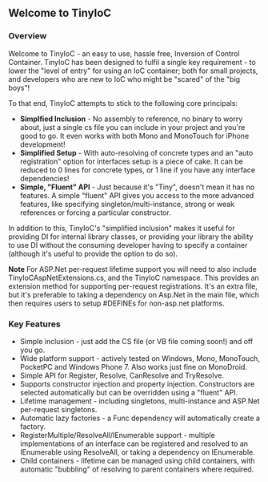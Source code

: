 ## Welcome to TinyIoC

### Overview ###

Welcome to TinyIoC - an easy to use, hassle free, Inversion of Control Container. TinyIoC has been designed to fulfil a single key requirement - to lower the "level of entry" for using an IoC container; both for small projects, and developers who are new to IoC who might be "scared" of the "big boys"!

To that end, TinyIoC attempts to stick to the following core principals:

* **Simplfied Inclusion** - No assembly to reference, no binary to worry about, just a single cs file you can include in your project and you're good to go. It even works with both Mono and MonoTouch for iPhone development!
* **Simplified Setup** - With auto-resolving of concrete types and an "auto registration" option for interfaces setup is a piece of cake. It can be reduced to 0 lines for concrete types, or 1 line if you have any interface dependencies!
* **Simple, "Fluent" API** - Just because it's "Tiny", doesn't mean it has no features. A simple "fluent" API gives you access to the more advanced features, like specifying singleton/multi-instance, strong or weak references or forcing a particular constructor.

In addition to this, TinyIoC's "simplified inclusion" makes it useful for providing DI for internal library classes, or providing your library the ability to use DI without the consuming developer having to specify a container (although it's useful to provide the option to do so).

**Note** For ASP.Net per-request lifetime support you will need to also include TinyIoCAspNetExtensions.cs, and the TinyIoC namespace. This provides an extension method for supporting per-request registrations. It's an extra file, but it's preferable to taking a dependency on Asp.Net in the main file, which then requires users to setup #DEFINEs for non-asp.net platforms.

### Key Features ###

* Simple inclusion - just add the CS file (or VB file coming soon!) and off you go.
* Wide platform support - actively tested on Windows, Mono, MonoTouch, PocketPC and Windows Phone 7. Also works just fine on MonoDroid.
* Simple API for Register, Resolve, CanResolve and TryResolve.
* Supports constructor injection and property injection. Constructors are selected automatically but can be overridden using a "fluent" API.
* Lifetime management - including singletons, multi-instance and ASP.Net per-request singletons.
* Automatic lazy factories - a Func<T> dependency will automatically create a factory.
* RegisterMultiple/ResolveAll/IEnumerable<T> support - multiple implementations of an interface can be registered and resolved to an IEnumerable using ResolveAll, or taking a dependency on IEnumerable<T>.
* Child containers - lifetime can be managed using child containers, with automatic "bubbling" of resolving to parent containers where required.
